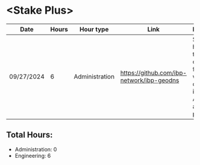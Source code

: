 # \<Stake Plus\>
| Date | Hours | Hour type | Link | Description | 
|---|---|---|---|---|
| 09/27/2024 | 6 | Administration | https://github.com/ibp-network/ibp-geodns | Spent 6 hours testing, corrected a few issues with the code, improved API status and status page.

## Total Hours:
- Administration: 0
- Engineering: 6
